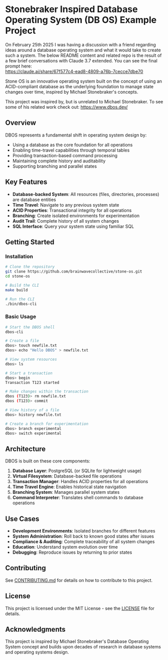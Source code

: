 # Stonebraker Inspired Database Operating System (DB OS) Example Project
 
On February 25th 2025 I was having a discussion with a friend regarding ideas around a database operating system and what it would take to create such a system. The below README content and related repo is the result of a few brief conversations with Claude 3.7 extended. You can see the final prompt here:  
https://claude.ai/share/67f577c4-ead8-4809-a76b-7cecce7dbe70  

Stone OS is an innovative operating system built on the concept of using an ACID-compliant database as the underlying foundation to manage state changes over time, inspired by Michael Stonebraker's concepts.

This project was inspired by, but is unrelated to Michael Stonebraker. To see some of his related work check out: https://www.dbos.dev/  


## Overview

DBOS represents a fundamental shift in operating system design by:

- Using a database as the core foundation for all operations
- Enabling time-travel capabilities through temporal tables
- Providing transaction-based command processing
- Maintaining complete history and auditability
- Supporting branching and parallel states

## Key Features

- **Database-backed System**: All resources (files, directories, processes) are database entities
- **Time Travel**: Navigate to any previous system state
- **ACID Properties**: Transactional integrity for all operations
- **Branching**: Create isolated environments for experimentation
- **Audit Trail**: Complete history of all system changes
- **SQL Interface**: Query your system state using familiar SQL

## Getting Started

### Installation

```bash
# Clone the repository
git clone https://github.com/brainwavecollective/stone-os.git
cd stone-os

# Build the CLI
make build

# Run the CLI
./bin/dbos-cli
```

### Basic Usage

```bash
# Start the DBOS shell
dbos-cli

# Create a file
dbos> touch newfile.txt
dbos> echo "Hello DBOS" > newfile.txt

# View system resources
dbos> ls

# Start a transaction
dbos> begin
Transaction T123 started

# Make changes within the transaction
dbos (T123)> rm newfile.txt
dbos (T123)> commit

# View history of a file
dbos> history newfile.txt

# Create a branch for experimentation
dbos> branch experimental
dbos> switch experimental
```

## Architecture

DBOS is built on these core components:

1. **Database Layer**: PostgreSQL (or SQLite for lightweight usage)
2. **Virtual Filesystem**: Database-backed file operations
3. **Transaction Manager**: Handles ACID properties for all operations
4. **Time Travel Engine**: Enables historical state navigation
5. **Branching System**: Manages parallel system states
6. **Command Interpreter**: Translates shell commands to database operations

## Use Cases

- **Development Environments**: Isolated branches for different features
- **System Administration**: Roll back to known good states after issues
- **Compliance & Auditing**: Complete traceability of all system changes
- **Education**: Understand system evolution over time
- **Debugging**: Reproduce issues by returning to prior states

## Contributing

See [CONTRIBUTING.md](CONTRIBUTING.md) for details on how to contribute to this project.

## License

This project is licensed under the MIT License - see the [LICENSE](LICENSE) file for details.

## Acknowledgments

This project is inspired by Michael Stonebraker's Database Operating System concept and builds upon decades of research in database systems and operating systems design.
